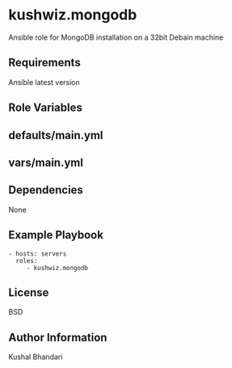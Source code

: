 kushwiz.mongodb
===============

Ansible role for MongoDB installation on a 32bit Debain machine

Requirements
------------

Ansible latest version

Role Variables
--------------

defaults/main.yml
-----------------

vars/main.yml
-------------

Dependencies
------------
None

Example Playbook
----------------

    - hosts: servers
      roles:
         - kushwiz.mongodb

License
-------

BSD

Author Information
------------------

Kushal Bhandari
